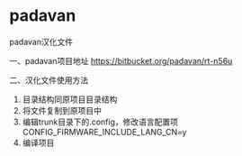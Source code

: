 # padavan
padavan汉化文件

一、padavan项目地址
https://bitbucket.org/padavan/rt-n56u

二、汉化文件使用方法
1. 目录结构同原项目目录结构
2. 将文件复制到原项目中
3. 编辑trunk目录下的.config，修改语言配置项
CONFIG_FIRMWARE_INCLUDE_LANG_CN=y
4. 编译项目

